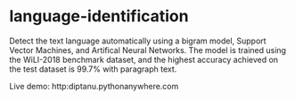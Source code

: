 # language-identification
Detect the text language automatically using a bigram model, Support Vector Machines, and Artifical Neural Networks. 
The model is trained using the WiLI-2018 benchmark dataset, and the highest accuracy achieved on the test dataset is 99.7% with paragraph text.

Live demo: http:diptanu.pythonanywhere.com
